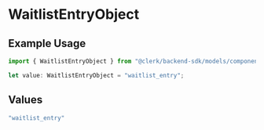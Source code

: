 # WaitlistEntryObject

## Example Usage

```typescript
import { WaitlistEntryObject } from "@clerk/backend-sdk/models/components";

let value: WaitlistEntryObject = "waitlist_entry";
```

## Values

```typescript
"waitlist_entry"
```